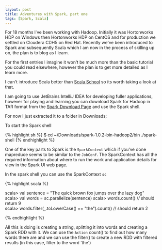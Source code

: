 ```yaml
---
layout: post
title: Adventures with Spark, part one
tags: [Spark, Scala]
---
```


For 18 months I've been working with Hadoop. Initially it was Hortonworks HDP on Windows then Hortonworks HDP on CentOS and for production we settled on Cloudera CDH5 on Red Hat. Recently we've been introduced to Spark and subsequently Scala which I am now in the process of skilling up on, the plan is to blog as I learn.

For the first entries I imagine it won't be much more than the basic tutorial you could read elsewhere, however the plan is to get more detailed as I learn more.

I can't introduce Scala better than [Scala School](https://twitter.github.io/scala_school/) so its worth taking a look at that.

I am going to use JetBrains IntelliJ IDEA for developing fuller applications, however for playing and learning you can download Spark for Hadoop in TAR format from the [Spark Download Page](http://spark.apache.org/downloads.html) and use the Spark shell.

For now I just extracted it to a folder in Downloads;

To start the Spark shell

{% highlight sh %}
\$ cd ~/Downloads/spark-1.0.2-bin-hadoop2/bin
./spark-shell
{% endhighlight %}

One of the key parts to Spark is the `SparkContext` which if you've done mapreduce seems to be similar to the `JobConf`. The SparkContext has all the required information about where to run the work and application details for view in the Spark UI web page.

In the spark shell you can use the SparkContext `sc`

{% highlight scala %}

scala> val sentence = "The quick brown fox jumps over the lazy dog"
scala> val words = sc.parallelize(sentence)
scala> words.count() // should return 9  
scala> words.filter(\_.toLowerCase() == "the").count() // should return 2

{% endhighlight %}

All this is doing is creating a string, splitting it into words and creating a Spark RDD with it. We can use the `Action` count() to find out how many words there are and we can use the filter() to create a new RDD with filtered results (in this case, filter to the word 'the')

